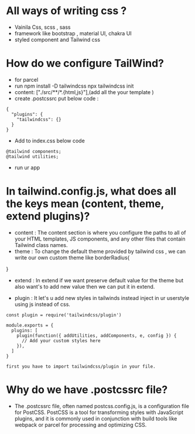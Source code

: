 # All ways of writing css ?

- Vainila Css, scss , sass
- framework like bootstrap , material UI, chakra UI
- styled component and Tailwind css

# How do we configure TailWind?

- for parcel
- run npm install -D tailwindcss npx tailwindcss init
- content: ["./src/**/*.{html,js}"],(add all the your template )
- create .postcssrc put below code :

```
{
  "plugins": {
    "tailwindcss": {}
  }
}
```

- Add to index.css below code

```@tailwind base;
@tailwind components;
@tailwind utilities;
```

- run ur app

# In tailwind.config.js, what does all the keys mean (content, theme, extend plugins)?

- content : The content section is where you configure the paths to all of your HTML templates, JS components, and any other files that contain Tailwind class names.
- theme : To change the default theme provided by tailwind css , we can write our own custom theme like borderRadius{

}

- extend : In extend if we want preserve default value for the theme but also want's to add new value then we can put it in extend.

- plugin : It let's u add new styles in tailwinds instead inject in ur userstyle using js instead of css.

```
const plugin = require('tailwindcss/plugin')

module.exports = {
  plugins: [
    plugin(function({ addUtilities, addComponents, e, config }) {
      // Add your custom styles here
    }),
  ]
}

first you have to import tailwindcss/plugin in your file.
```

# Why do we have .postcssrc file?

- The .postcssrc file, often named postcss.config.js, is a
  configuration file for PostCSS. PostCSS is a tool for
  transforming styles with JavaScript plugins, and it is commonly
  used in conjunction with build tools like webpack or parcel for
  processing and optimizing CSS.
